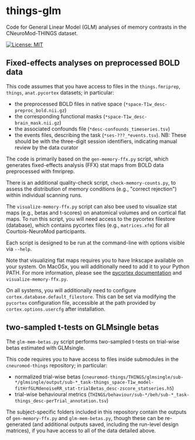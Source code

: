 # things-glm

Code for General Linear Model (GLM) analyses of memory contrasts in the CNeuroMod-THINGS dataset.

[![License: MIT](https://img.shields.io/badge/License-MIT-yellow.svg)](https://opensource.org/licenses/MIT)


## Fixed-effects analyses on preprocessed BOLD data

This code assumes that you have access to files in the `things.fmriprep`, `things`, `anat.pycortex` datasets; in particular:

- the preprocessed BOLD files in native space (`*space-T1w_desc-preproc_bold.nii.gz`)
- the corresponding functional masks (`*space-T1w_desc-brain_mask.nii.gz`)
- the associated confounds file (`*desc-confounds_timeseries.tsv`)
- the events files, describing the task (`*ses-???_*events.tsv`). NB: These should be with the three-digit session identifiers, indicating manual review by the data curator

The code is primarily based on the `gen-memory-ffx.py` script, which generates fixed-effects analysis (FFX) stat maps from BOLD data preprocessed with fmriprep.

There is an additional quality-check script, `check-memory-counts.py`, to assess the distribution of memory conditions
(e.g., "correct rejection") within individual scanning runs.

The `visualize-memory-ffx.py` script can also bee used to visualize stat maps (e.g., betas and t-scores) on anatomical volumes and on cortical flat maps. To run this script, you will need access to the pycortex filestore (database), which contains pycortex files (e.g., `matrices.xfm`) for all Courtois-NeuroMod participants.

Each script is designed to be run at the command-line with options visible via `--help`.

Note that visualizing flat maps requires you to have Inkscape available on your system.
On MacOSx, you will additionally need to add it to your Python PATH.
For more information,
please see the [pycortex documentation](https://gallantlab.org/pycortex/install.html) and `visualize-memory-ffx.py`.

On all systems, you will additionally need to configure `cortex.database.default_filestore`.
This can be set via modifying the `pycortex` configuration file,
accessible at the path provided by `cortex.options.usercfg` after installation.

## two-sampled t-tests on GLMsingle betas

The `glm-mem-betas.py` script performs two-sampled t-tests on trial-wise betas estimated with GLMsingle.

This code requires you to have access to files inside submodules in the `cneuromod-things` repository; in particular:
- normalized trial-wise betas (`cneuromod-things/THINGS/glmsingle/sub-*/glmsingle/output/sub-*_task-things_space-T1w_model-fitHrfGLMdenoiseRR_stat-trialBetas_desc-zscore_statseries.h5`)
- trial-wise behavioural metrics (`THINGS/behaviour/sub-*/beh/sub-*_task-things_desc-perTrial_annotation.tsv`)


The subject-specific folders included in this repository contain the outputs of `gen-memory-ffx.py` and `glm-mem-betas.py`,
though these can be re-generated (and additional outputs saved, including the run-level design matrices), if you have access to all of the data detailed above.
